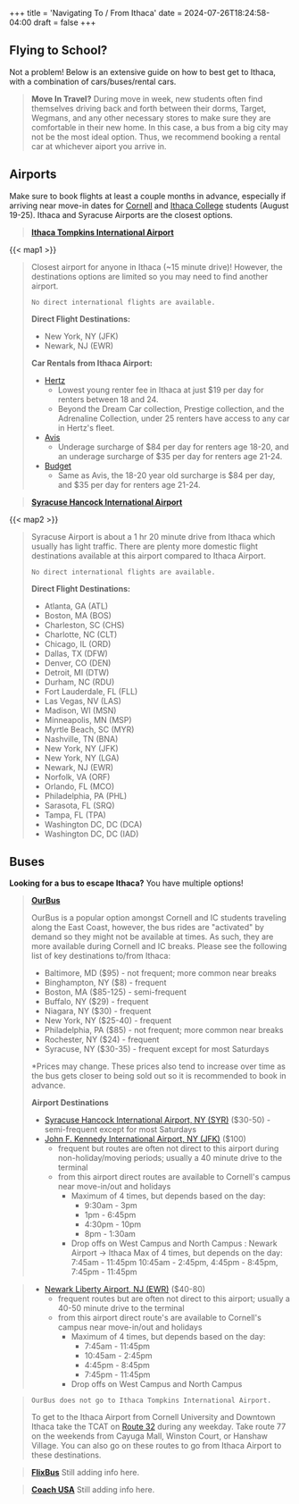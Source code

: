 +++
title = 'Navigating To / From Ithaca'
date = 2024-07-26T18:24:58-04:00
draft = false
+++

## Flying to School?
Not a problem! Below is an extensive guide on how to best get to Ithaca, with a combination of cars/buses/rental cars.  

> **Move In Travel?**
During move in week, new students often find themselves driving back and forth between their dorms, Target, Wegmans, and any other necessary stores to make sure they are comfortable in their new home. In this case, a bus from a big city may not be the most ideal option. Thus, we recommend booking a rental car at whichever aiport you arrive in. 


## Airports
Make sure to book flights at least a couple months in advance, especially if arriving near move-in dates for <span style="color: blue;">[Cornell](https://scl.cornell.edu/residential-life/housing/housing-details/moving-campus)</span>
 and <span style="color: blue;">[Ithaca College](https://www.ithaca.edu/office-residential-life/living-campus/move)</span> students (August 19-25). Ithaca and Syracuse Airports are the closest options.


> **[Ithaca Tompkins International Airport](https://flyithaca.com/)**

{{< map1 >}}

> Closest airport for anyone in Ithaca (~15 minute drive)!
> However, the destinations options are limited so you 
> may need to find another airport. 
> 
> `No direct international flights are available.`
> 
> **Direct Flight Destinations:**
>   - New York, NY (JFK) 
>   - Newark, NJ (EWR) 
>
>
> **Car Rentals from Ithaca Airport:**
>   - <span style="color: yellow;">[Hertz](https://www.hertz.com/us/en/location/unitedstates/newyork/ithaca)</span>
>     - Lowest young renter fee in Ithaca at just $19 per day for renters between 18 and 24.
>     - Beyond the Dream Car collection, Prestige collection, and the Adrenaline Collection, under 25 renters have access to any car in Hertz's fleet. 
>   - <span style="color: red;">[Avis](https://www.avis.com/en/locations/us/ny/ithaca/ith)</span>
>     - Underage surcharge of $84 per day for renters age 18-20, and an underage surcharge of $35 per day for renters age 21-24.
>   - <span style="color: orange;">[Budget](https://www.budget.com/en/locations/us/ny/ithaca/ith)</span>
>     - Same as Avis, the 18-20 year old surcharge is $84 per day, and $35 per day for renters age 21-24.

> **[Syracuse Hancock International Airport](https://syrairport.org/)**

{{< map2 >}}

> Syracuse Airport is about a 1 hr 20 minute drive from Ithaca which usually has light traffic. There are plenty more domestic flight destinations available at this airport compared to Ithaca Airport.
>
> `No direct international flights are available.`
>
> **Direct Flight Destinations:**
>
>   - Atlanta, GA (ATL)
>   - Boston, MA (BOS)
>   - Charleston, SC (CHS)
>   - Charlotte, NC (CLT)
>   - Chicago, IL (ORD)
>   - Dallas, TX (DFW)
>   - Denver, CO (DEN)
>   - Detroit, MI (DTW)
>   - Durham, NC (RDU)
>   - Fort Lauderdale, FL (FLL)
>   - Las Vegas, NV (LAS)
>   - Madison, WI (MSN)
>   - Minneapolis, MN (MSP)
>   - Myrtle Beach, SC (MYR)
>   - Nashville, TN (BNA)
>   - New York, NY (JFK)
>   - New York, NY (LGA)
>   - Newark, NJ (EWR)
>   - Norfolk, VA (ORF)
>   - Orlando, FL (MCO)
>   - Philadelphia, PA (PHL)
>   - Sarasota, FL (SRQ)
>   - Tampa, FL (TPA)
>   - Washington DC, DC (DCA)
>   - Washington DC, DC (IAD)

## Buses

**Looking for a bus to escape Ithaca?** You have multiple options!

> **[OurBus](https://www.ourbus.com/routes?origin=Ithaca,%20NY)**
> 
> OurBus is a popular option amongst Cornell and IC students traveling along the East Coast, however, the bus rides are "activated" by demand so they might not be available at times. As such, they are more available during Cornell and IC breaks. Please see the following list of key destinations to/from Ithaca:
>
> - Baltimore, MD ($95) - not frequent; more common near breaks
> - Binghampton, NY ($8) - frequent
> - Boston, MA ($85-125) - semi-frequent
> - Buffalo, NY ($29) - frequent
> - Niagara, NY ($30) - frequent
> - New York, NY ($25-40) - frequent
> - Philadelphia, PA ($85) - not frequent; more common near breaks
> - Rochester, NY ($24) - frequent
> - Syracuse, NY ($30-35) - frequent except for most Saturdays
>
> *Prices may change. These prices also tend to increase over time as the bus gets closer to being sold out so it is recommended to book in advance.
>
> **Airport Destinations**
> - [Syracuse Hancock International Airport, NY (SYR)](https://www.ourbus.com/routes/ithaca-to-syracuseairport) ($30-50) - semi-frequent except for most Saturdays
> - [John F. Kennedy International Airport, NY (JFK)](https://www.ourbus.com/routes/ithaca-to-jfk-airport) ($100) 
>   - frequent but routes are often not direct to this airport during non-holiday/moving periods; usually a 40 minute drive to the terminal
>   - from this airport direct routes are available to Cornell's campus near move-in/out and holidays
>     - Maximum of 4 times, but depends based on the day: 
>       - 9:30am - 3pm
>       - 1pm - 6:45pm
>       - 4:30pm - 10pm
>       - 8pm - 1:30am
>     - Drop offs on West Campus and North Campus
: 
Newark Airport → Ithaca
Max of 4 times, but depends on the day:  7:45am - 11:45pm 10:45am - 2:45pm, 4:45pm - 8:45pm, 7:45pm - 11:45pm

> - [Newark Liberty Airport, NJ (EWR)](https://www.ourbus.com/routes/ithaca-ny-to-newark-airport-nj) ($40-80)
>   - frequent routes but are often not direct to this airport; usually a 40-50 minute drive to the terminal
>   - from this airport direct route's are available to Cornell's campus near move-in/out and holidays
>     - Maximum of 4 times, but depends based on the day: 
>       - 7:45am - 11:45pm 
>       - 10:45am - 2:45pm
>       - 4:45pm - 8:45pm
>       - 7:45pm - 11:45pm
>     - Drop offs on West Campus and North Campus

> `OurBus does not go to Ithaca Tompkins International Airport.`
>
> To get to the Ithaca Airport from Cornell University and Downtown Ithaca take the TCAT on [Route 32](https://www.google.com/maps/dir/Ithaca+Tompkins+International+Airport,+Culligan+Drive,+Ithaca,+NY/Downtown,+Ithaca,+NY/@42.4489487,-76.511933,13.32z/data=!4m14!4m13!1m5!1m1!1s0x89d08282398537b3:0x531403729cf41d94!2m2!1d-76.4585018!2d42.4910833!1m5!1m1!1s0x89d0819c8e655839:0xfa1878509b92491d!2m2!1d-76.4968166!2d42.4396074!3e3?entry=ttu) during any weekday. Take route 77 on the weekends from Cayuga Mall, Winston Court, or Hanshaw Village. You can also go on these routes to go from Ithaca Airport to these destinations.


> **[FlixBus](https://www.flixbus.co.uk/bus-routes?departureCity=99c4f86c-3ecb-11ea-8017-02437075395e)**
> Still adding info here.

> **[Coach USA](https://www.coachusa.com/bus-schedules/ithaca-platinum)**
> Still adding info here.

